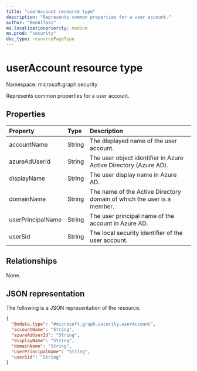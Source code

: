 ```yaml
---
title: "userAccount resource type"
description: "Represents common properties for a user account."
author: "BenAlfasi"
ms.localizationpriority: medium
ms.prod: "security"
doc_type: resourcePageType
---
```


# userAccount resource type

Namespace: microsoft.graph.security

Represents common properties for a user account.

## Properties

| Property          | Type   | Description                                                            |
|:------------------|:-------|:-----------------------------------------------------------------------|
| accountName       | String | The displayed name of the user account.                                |
| azureAdUserId     | String | The user object identifier in Azure Active Directory (Azure AD).       |
| displayName       | String | The user display name in Azure AD.                                     |
| domainName        | String | The name of the Active Directory domain of which the user is a member. |
| userPrincipalName | String | The user principal name of the account in Azure AD.                    |
| userSid           | String | The local security identifier of the user account.                     |

## Relationships

None.

## JSON representation

The following is a JSON representation of the resource.
<!-- {
  "blockType": "resource",
  "@odata.type": "microsoft.graph.security.userAccount"
}
-->
``` json
{
  "@odata.type": "#microsoft.graph.security.userAccount",
  "accountName": "String",
  "azureAdUserId": "String",
  "displayName": "String",
  "domainName": "String",
  "userPrincipalName": "String",
  "userSid": "String"  
}
```
